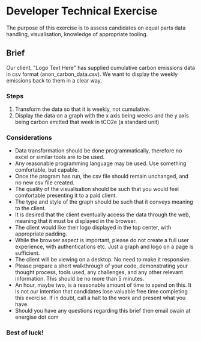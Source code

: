 # Developer Technical Exercise

The purpose of this exercise is to assess candidates on equal parts data handling, visualisation, knowledge of appropriate tooling.

## Brief
Our client, "Logo Text Here" has supplied cumulative carbon emissions data in csv format (anon_carbon_data.csv). We want to display the weekly emissions back to them in a clear way.

### Steps
1. Transform the data so that it is weekly, not cumulative.
1. Display the data on a graph with the x axis being weeks and the y axis being carbon emitted that week in tCO2e (a standard unit)

### Considerations
- Data transformation should be done programmatically, therefore no excel or similar tools are to be used.
- Any reasonable programming language may be used. Use something comfortable, but capable.
- Once the program has run, the csv file should remain unchanged, and no new csv file created.
- The quality of the visualisation should be such that you would feel comfortable presenting it to a paid client.
- The type and style of the graph should be such that it conveys meaning to the client.
- It is desired that the client eventually access the data through the web, meaning that it must be displayed in the browser.
- The client would like their logo displayed in the top center, with appropriate padding.
- While the browser aspect is important, please do not create a full user experience, with authentications etc. Just a graph and logo on a page is sufficient.
- The client will be viewing on a desktop. No need to make it responsive.
- Please prepare a short walkthrough of your code, demonstrating your thought process, tools used, any challenges, and any other relevant information. This should be no more than 5 minutes.
- An hour, maybe two, is a reasonable amount of time to spend on this. It is not our intention that candidates lose valuable free time completing this exercise. If in doubt, call a halt to the work and present what you have.
- Should you have any questions regarding this brief then email owain at energise dot com

### Best of luck!